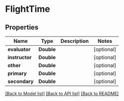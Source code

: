 # FlightTime

## Properties
Name | Type | Description | Notes
------------ | ------------- | ------------- | -------------
**evaluator** | **Double** |  | [optional] 
**instructor** | **Double** |  | [optional] 
**other** | **Double** |  | [optional] 
**primary** | **Double** |  | [optional] 
**secondary** | **Double** |  | [optional] 

[[Back to Model list]](../README.md#documentation-for-models) [[Back to API list]](../README.md#documentation-for-api-endpoints) [[Back to README]](../README.md)


